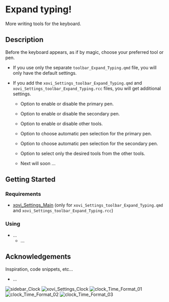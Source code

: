 # Expand typing!
More writing tools for the keyboard.


## Description
Before the keyboard appears, as if by magic, choose your preferred tool or pen.

* If you use only the separate ```toolbar_Expand_Typing.qmd``` file, you will only have the default settings.

* If you add the ```xovi_Settings_toolbar_Expand_Typing.qmd``` and ```xovi_Settings_toolbar_Expand_Typing.rcc``` files, you will get additional settings.
  - Option to enable or disable the primary pen.
  - Option to enable or disable the secondary pen.
  - Option to enable or disable other tools.
  - Option to choose automatic pen selection for the primary pen.
  - Option to choose automatic pen selection for the secondary pen.
  - Option to select only the desired tools from the other tools.

  - Next will soon ...

## Getting Started


### Requirements
* [xovi_Settings_Main](https://github.com/PepikVaio/reMarkable_Xovi_Extensions/tree/main/xovi_Settings_Main) (only for ```xovi_Settings_toolbar_Expand_Typing.qmd``` and ```xovi_Settings_toolbar_Expand_Typing.rcc```)


### Using
* ...
  - ...


## Acknowledgements

Inspiration, code snippets, etc...
* ...


![sidebar_Clock](https://github.com/PepikVaio/reMarkable_Xovi_Extensions/blob/main/toolbar_Expand_Typing/.pictures/toolbar_Expand_Typing_01.png?raw=true)
![xovi_Settings_Clock](https://github.com/PepikVaio/reMarkable_Xovi_Extensions/blob/main/toolbar_Expand_Typing/.pictures/toolbar_Expand_Typing_02.png?raw=true)
![clock_Time_Format_01](https://github.com/PepikVaio/reMarkable_Xovi_Extensions/blob/main/toolbar_Expand_Typing/.pictures/toolbar_Expand_Typing_03.png?raw=true)
![clock_Time_Format_02](https://github.com/PepikVaio/reMarkable_Xovi_Extensions/blob/main/toolbar_Expand_Typing/.pictures/toolbar_Expand_Typing_04.png?raw=true)
![clock_Time_Format_03](https://github.com/PepikVaio/reMarkable_Xovi_Extensions/blob/main/toolbar_Expand_Typing/.pictures/toolbar_Expand_Typing_05.png?raw=true)
